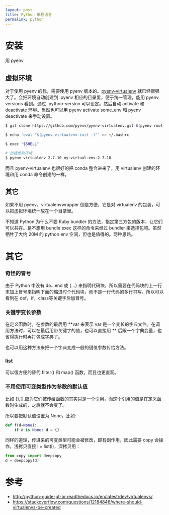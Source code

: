 ```yaml
---
layout: post
title: Python 编程语言
permalink: python
---
```



# 安装
用 pyenv

## 虚拟环境

对于使用 pyenv 的我，需要使用 pyenv 版本的。[pyenv-virtualenv](https://github.com/pyenv/pyenv-virtualenv) 就已经很强大了。会把环境自动创建到 .pyenv 相应的目录里，便于统一管理，能用 pyenv versions 看到。通过 .python-version 可以设定。然后自动 activate 和 deactivate 环境。当然也可以用 pyenv activate some_env 和 pyenv deactivate 来手动设置。

```bash
$ git clone https://github.com/pyenv/pyenv-virtualenv.git $(pyenv root)/plugins/pyenv-virtualenv

$ echo 'eval "$(pyenv virtualenv-init -)"' >> ~/.bashrc

$ exec "$SHELL"

# 创建虚拟环境
$ pyenv virtualenv 2.7.10 my-virtual-env-2.7.10
```

而且 pyenv-virtualenv 也很好的把 conda 整合进来了，用 virtualenv 创建的环境和用 conda 命令创建的一样。

## 其它
如果不用 pyenv，virtualenvwrapper 倒是方便，它是对 virtualenv 的包装，可以把虚拟环境统一放在一个目录里。

不知道 Python 为什么不要 Ruby bundler 的方法，指定第三方包的版本，让它们可以共存。是不想用 bundle exec 这样的命令来经过 bundler 来选择包吧。虽然牺牲了大约 20M 的 python env 空间，但也是值得的。两种思路。

# 其它

### 奇怪的冒号
由于 Python 中没有 do...end 或 {...} 来指明代码块，所以需要在代码块的上一行末加上冒号来指明下面的缩进时个代码块，而不是一行代码的多行书写。所以可以看到在 def，if，class等关键字后加冒号。

### 关键字变长参数

在定义函数时，在参数的最后用 **var 来表示 var 是一个变长的字典文件。在调用方法时，可以在最后用带关键字的值，也可以直接用 ** 后跟一个字典变量，也省得执行时再打包成字典了。

也可以用这种方法来把一个字典变成一般的键值参数传给方法。

### list
可以很方便的替代 filter() 和 map() 函数，而且也更直观。

### 不用使用可变类型作为参数的默认值
比如 {},[],应为它们被传给函数的其实只是一个引用，而这个引用的值是在定义函数时生成的，之后就不会变了。

所以要把默认值设置为 None，比如:

```python
def f(d=None):
    if d is None: d = {}
```

同样的道理，传进来的可变类型可能会被修改，即有副作用，因此需要 copy 会操作，浅拷贝直接 l = list(l)，深拷贝用：

```python
from copy import deepcopy
d = deepcopy(d)
```



# 参考
- http://python-guide-pt-br.readthedocs.io/en/latest/dev/virtualenvs/
- https://stackoverflow.com/questions/12184846/where-should-virtualenvs-be-created
